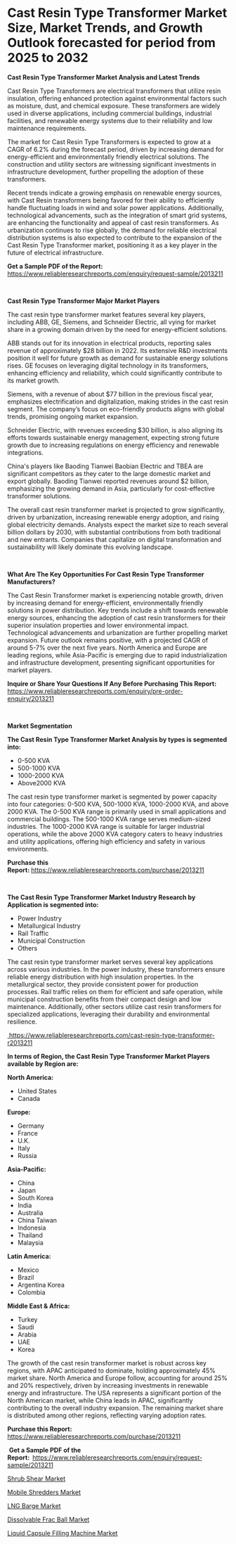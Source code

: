 <p><h1>Cast Resin Type Transformer Market Size, Market Trends, and Growth Outlook forecasted for period from 2025 to 2032</h1></p><p><strong>Cast Resin Type Transformer Market Analysis and Latest Trends</strong></p>
<p><p>Cast Resin Type Transformers are electrical transformers that utilize resin insulation, offering enhanced protection against environmental factors such as moisture, dust, and chemical exposure. These transformers are widely used in diverse applications, including commercial buildings, industrial facilities, and renewable energy systems due to their reliability and low maintenance requirements. </p><p>The market for Cast Resin Type Transformers is expected to grow at a CAGR of 6.2% during the forecast period, driven by increasing demand for energy-efficient and environmentally friendly electrical solutions. The construction and utility sectors are witnessing significant investments in infrastructure development, further propelling the adoption of these transformers. </p><p>Recent trends indicate a growing emphasis on renewable energy sources, with Cast Resin transformers being favored for their ability to efficiently handle fluctuating loads in wind and solar power applications. Additionally, technological advancements, such as the integration of smart grid systems, are enhancing the functionality and appeal of cast resin transformers. As urbanization continues to rise globally, the demand for reliable electrical distribution systems is also expected to contribute to the expansion of the Cast Resin Type Transformer market, positioning it as a key player in the future of electrical infrastructure.</p></p>
<p><strong>Get a Sample PDF of the Report:&nbsp;</strong> <a href="https://www.reliableresearchreports.com/enquiry/request-sample/2013211?utm_campaign=34&utm_medium=2&utm_source=Github&utm_content=ia&utm_term=20022025&utm_id=cast-resin-type-transformer">https://www.reliableresearchreports.com/enquiry/request-sample/2013211</a></p>
<p>&nbsp;</p>
<p><strong>Cast Resin Type Transformer Major Market Players</strong></p>
<p><p>The cast resin type transformer market features several key players, including ABB, GE, Siemens, and Schneider Electric, all vying for market share in a growing domain driven by the need for energy-efficient solutions. </p><p>ABB stands out for its innovation in electrical products, reporting sales revenue of approximately $28 billion in 2022. Its extensive R&D investments position it well for future growth as demand for sustainable energy solutions rises. GE focuses on leveraging digital technology in its transformers, enhancing efficiency and reliability, which could significantly contribute to its market growth. </p><p>Siemens, with a revenue of about $77 billion in the previous fiscal year, emphasizes electrification and digitalization, making strides in the cast resin segment. The company’s focus on eco-friendly products aligns with global trends, promising ongoing market expansion.</p><p>Schneider Electric, with revenues exceeding $30 billion, is also aligning its efforts towards sustainable energy management, expecting strong future growth due to increasing regulations on energy efficiency and renewable integrations.</p><p>China's players like Baoding Tianwei Baobian Electric and TBEA are significant competitors as they cater to the large domestic market and export globally. Baoding Tianwei reported revenues around $2 billion, emphasizing the growing demand in Asia, particularly for cost-effective transformer solutions.</p><p>The overall cast resin transformer market is projected to grow significantly, driven by urbanization, increasing renewable energy adoption, and rising global electricity demands. Analysts expect the market size to reach several billion dollars by 2030, with substantial contributions from both traditional and new entrants. Companies that capitalize on digital transformation and sustainability will likely dominate this evolving landscape.</p></p>
<p>&nbsp;</p>
<p><strong>What Are The Key Opportunities For Cast Resin Type Transformer Manufacturers?</strong></p>
<p><p>The Cast Resin Transformer market is experiencing notable growth, driven by increasing demand for energy-efficient, environmentally friendly solutions in power distribution. Key trends include a shift towards renewable energy sources, enhancing the adoption of cast resin transformers for their superior insulation properties and lower environmental impact. Technological advancements and urbanization are further propelling market expansion. Future outlook remains positive, with a projected CAGR of around 5-7% over the next five years. North America and Europe are leading regions, while Asia-Pacific is emerging due to rapid industrialization and infrastructure development, presenting significant opportunities for market players.</p></p>
<p><strong>Inquire or Share Your Questions If Any Before Purchasing This Report:</strong> <a href="https://www.reliableresearchreports.com/enquiry/pre-order-enquiry/2013211?utm_campaign=34&utm_medium=2&utm_source=Github&utm_content=ia&utm_term=20022025&utm_id=cast-resin-type-transformer">https://www.reliableresearchreports.com/enquiry/pre-order-enquiry/2013211</a></p>
<p>&nbsp;</p>
<p><strong>Market Segmentation</strong></p>
<p><strong>The Cast Resin Type Transformer Market Analysis by types is segmented into:</strong></p>
<p><ul><li>0-500 KVA</li><li>500-1000 KVA</li><li>1000-2000 KVA</li><li>Above2000 KVA</li></ul></p>
<p><p>The cast resin type transformer market is segmented by power capacity into four categories: 0-500 KVA, 500-1000 KVA, 1000-2000 KVA, and above 2000 KVA. The 0-500 KVA range is primarily used in small applications and commercial buildings. The 500-1000 KVA range serves medium-sized industries. The 1000-2000 KVA range is suitable for larger industrial operations, while the above 2000 KVA category caters to heavy industries and utility applications, offering high efficiency and safety in various environments.</p></p>
<p><strong>Purchase this Report:&nbsp;</strong><a href="https://www.reliableresearchreports.com/purchase/2013211?utm_campaign=34&utm_medium=2&utm_source=Github&utm_content=ia&utm_term=20022025&utm_id=cast-resin-type-transformer">https://www.reliableresearchreports.com/purchase/2013211</a></p>
<p>&nbsp;</p>
<p><strong>The Cast Resin Type Transformer Market Industry Research by Application is segmented into:</strong></p>
<p><ul><li>Power Industry</li><li>Metallurgical Industry</li><li>Rail Traffic</li><li>Municipal Construction</li><li>Others</li></ul></p>
<p><p>The cast resin type transformer market serves several key applications across various industries. In the power industry, these transformers ensure reliable energy distribution with high insulation properties. In the metallurgical sector, they provide consistent power for production processes. Rail traffic relies on them for efficient and safe operation, while municipal construction benefits from their compact design and low maintenance. Additionally, other sectors utilize cast resin transformers for specialized applications, leveraging their durability and environmental resilience.</p></p>
<p><a href="https://www.reliableresearchreports.com/cast-resin-type-transformer-r2013211?utm_campaign=34&utm_medium=2&utm_source=Github&utm_content=ia&utm_term=20022025&utm_id=cast-resin-type-transformer">&nbsp;https://www.reliableresearchreports.com/cast-resin-type-transformer-r2013211</a></p>
<p><strong>In terms of Region, the Cast Resin Type Transformer Market Players available by Region are:</strong></p>
<p>
    <p> <strong> North America: </strong>
        <ul>
            <li>United States</li>
            <li>Canada</li>
        </ul>
        </p> 
    <p> <strong> Europe: </strong>
        <ul>
            <li>Germany</li>
            <li>France</li>
            <li>U.K.</li>
            <li>Italy</li>
            <li>Russia</li>
        </ul>
        </p> 
    <p> <strong> Asia-Pacific: </strong>
        <ul>
            <li>China</li>
            <li>Japan</li>
            <li>South Korea</li>
            <li>India</li>
            <li>Australia</li>
            <li>China Taiwan</li>
            <li>Indonesia</li>
            <li>Thailand</li>
            <li>Malaysia</li>
        </ul>
        </p> 
    <p> <strong> Latin America: </strong>
        <ul>
            <li>Mexico</li>
            <li>Brazil</li>
            <li>Argentina Korea</li>
            <li>Colombia</li>
        </ul>
        </p> 
    <p> <strong> Middle East & Africa: </strong>
        <ul>
            <li>Turkey</li>
            <li>Saudi</li>
            <li>Arabia</li>
            <li>UAE</li>
            <li>Korea</li>
        </ul>
    </p>
    </p>
<p><p>The growth of the cast resin transformer market is robust across key regions, with APAC anticipated to dominate, holding approximately 45% market share. North America and Europe follow, accounting for around 25% and 20% respectively, driven by increasing investments in renewable energy and infrastructure. The USA represents a significant portion of the North American market, while China leads in APAC, significantly contributing to the overall industry expansion. The remaining market share is distributed among other regions, reflecting varying adoption rates.</p></p>
<p><strong>Purchase this Report: </strong><a href="https://www.reliableresearchreports.com/purchase/2013211?utm_campaign=34&utm_medium=2&utm_source=Github&utm_content=ia&utm_term=20022025&utm_id=cast-resin-type-transformer">https://www.reliableresearchreports.com/purchase/2013211</a></p>
<p>&nbsp;<strong>Get a Sample PDF of the Report:&nbsp;&nbsp;</strong><a href="https://www.reliableresearchreports.com/enquiry/request-sample/2013211?utm_campaign=34&utm_medium=2&utm_source=Github&utm_content=ia&utm_term=20022025&utm_id=cast-resin-type-transformer">https://www.reliableresearchreports.com/enquiry/request-sample/2013211</a></p>
<p><strong></strong></p>
<p><p><a href="https://github.com/memorirummy/Market-Research-Report-List-1/blob/main/shrub-shear-market.md?utm_campaign=34&utm_medium=2&utm_source=Github&utm_content=ia&utm_term=20022025&utm_id=cast-resin-type-transformer">Shrub Shear Market</a></p><p><a href="https://github.com/xanaanenkaly/Market-Research-Report-List-1/blob/main/mobile-shredders-market.md?utm_campaign=34&utm_medium=2&utm_source=Github&utm_content=ia&utm_term=20022025&utm_id=cast-resin-type-transformer">Mobile Shredders Market</a></p><p><a href="https://github.com/jaquelynhasenaue8/Market-Research-Report-List-1/blob/main/lng-barge-market.md?utm_campaign=34&utm_medium=2&utm_source=Github&utm_content=ia&utm_term=20022025&utm_id=cast-resin-type-transformer">LNG Barge Market</a></p><p><a href="https://github.com/phumlaaijem/Market-Research-Report-List-1/blob/main/dissolvable-frac-ball-market.md?utm_campaign=34&utm_medium=2&utm_source=Github&utm_content=ia&utm_term=20022025&utm_id=cast-resin-type-transformer">Dissolvable Frac Ball Market</a></p><p><a href="https://github.com/alasmyayock/Market-Research-Report-List-1/blob/main/liquid-capsule-filling-machine-market.md?utm_campaign=34&utm_medium=2&utm_source=Github&utm_content=ia&utm_term=20022025&utm_id=cast-resin-type-transformer">Liquid Capsule Filling Machine Market</a></p></p>